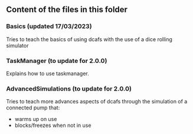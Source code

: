 ## Content of the files in this folder

### Basics (updated 17/03/2023)
Tries to teach the basics of using dcafs with the use of a dice rolling simulator

### TaskManager (to update for 2.0.0)
Explains how to use taskmanager. 

### AdvancedSimulations (to update for 2.0.0)
Tries to teach more advances aspects of dcafs through the simulation of a connected pump that:  
- warms up on use
- blocks/freezes when not in use
